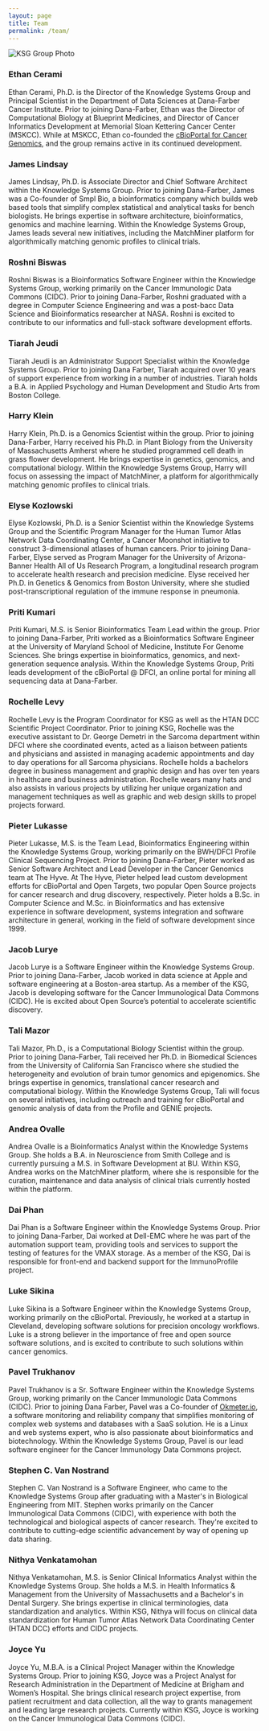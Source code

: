 ```yaml
---
layout: page
title: Team
permalink: /team/
---
```


<img src="/knowledge-systems/assets/images/zoom1.png" alt="KSG Group Photo">

### Ethan Cerami
Ethan Cerami, Ph.D. is the Director of the Knowledge Systems Group and Principal Scientist in the Department of Data Sciences at Dana-Farber Cancer Institute. Prior to joining Dana-Farber, Ethan was the Director of Computational Biology at Blueprint Medicines, and Director of Cancer Informatics Development at Memorial Sloan Kettering Cancer Center (MSKCC).  While at MSKCC, Ethan co-founded the <a href="http://cbioportal.org">cBioPortal for Cancer Genomics</a>, and the group remains active in its continued development.

### James Lindsay
James Lindsay, Ph.D. is Associate Director and Chief Software Architect within the Knowledge Systems Group.  Prior to joining Dana-Farber, James was a Co-founder of Smpl Bio, a bioinformatics company which builds web based tools that simplify complex statistical and analytical tasks for bench biologists.  He brings expertise in software architecture, bioinformatics, genomics and machine learning.  Within the Knowledge Systems Group, James leads several new initiatives, including the MatchMiner platform for algorithmically matching genomic profiles to clinical trials.

### Roshni Biswas
Roshni Biswas is a Bioinformatics Software Engineer within the Knowledge Systems Group, working primarily on the Cancer Immunologic Data Commons (CIDC).  Prior to joining Dana-Farber, Roshni graduated with a degree in Computer Science Engineering and was a post-bacc Data Science and Bioinformatics researcher at NASA.  Roshni is excited to contribute to our informatics and full-stack software development efforts.

### Tiarah Jeudi
Tiarah Jeudi is an Administrator Support Specialist within the Knowledge Systems Group. Prior to joining Dana Farber, Tiarah acquired over 10 years of support experience from working in a number of industries. Tiarah holds a B.A. in Applied Psychology and Human Development and Studio Arts from Boston College.

### Harry Klein
Harry Klein, Ph.D. is a Genomics Scientist within the group. Prior to joining Dana-Farber, Harry received his Ph.D. in Plant Biology from the University of Massachusetts Amherst where he studied programmed cell death in grass flower development. He brings expertise in genetics, genomics, and computational biology. Within the Knowledge Systems Group, Harry will focus on assessing the impact of MatchMiner, a platform for algorithmically matching genomic profiles to clinical trials. 

### Elyse Kozlowski
Elyse Kozlowski, Ph.D. is a Senior Scientist within the Knowledge Systems Group and the Scientific Program Manager for the Human Tumor Atlas Network Data Coordinating Center, a Cancer Moonshot initiative to construct 3-dimensional atlases of human cancers. Prior to joining Dana-Farber, Elyse served as Program Manager for the University of Arizona-Banner Health All of Us Research Program, a longitudinal research program to accelerate health research and precision medicine. Elyse received her Ph.D. in Genetics & Genomics from Boston University, where she studied post-transcriptional regulation of the immune response in pneumonia.

### Priti Kumari
Priti Kumari, M.S. is Senior Bioinformatics Team Lead within the group.  Prior to joining Dana-Farber, Priti worked as a Bioinformatics Software Engineer at the University of Maryland School of Medicine, Institute For Genome Sciences.  She brings expertise in bioinformatics, genomics, and next-generation sequence analysis.  Within the Knowledge Systems Group, Priti leads development of the cBioPortal @ DFCI, an online portal for mining all sequencing data at Dana-Farber.

### Rochelle Levy
Rochelle Levy is the Program Coordinator for KSG as well as the HTAN DCC Scientific Project Coordinator. Prior to joining KSG, Rochelle was the executive assistant to Dr. George Demetri in the Sarcoma department within DFCI where she coordinated events, acted as a liaison between patients and physicians and assisted in managing academic appointments and day to day operations for all Sarcoma physicians. Rochelle holds a bachelors degree in business management and graphic design and has over ten years in healthcare and business administration. Rochelle wears many hats and also assists in various projects by utilizing her unique organization and management techniques as well as graphic and web design skills to propel projects forward.

### Pieter Lukasse
Pieter Lukasse, M.S. is the Team Lead, Bioinformatics Engineering within the Knowledge Systems Group, working primarily on the BWH/DFCI Profile Clinical Sequencing Project.  Prior to joining Dana-Farber, Pieter worked as Senior Software Architect and Lead Developer in the Cancer Genomics team at The Hyve. At The Hyve, Pieter helped lead custom development efforts for cBioPortal and Open Targets, two popular Open Source projects for cancer research and drug discovery, respectively. Pieter holds a B.Sc. in Computer Science and M.Sc. in Bioinformatics and has extensive experience in software development, systems integration and software architecture in general, working in the field of software development since 1999.

### Jacob Lurye
Jacob Lurye is a Software Engineer within the Knowledge Systems Group. Prior to joining Dana-Farber, Jacob worked in data science at Apple and software engineering at a Boston-area startup. As a member of the KSG, Jacob is developing software for the Cancer Immunological Data Commons (CIDC). He is excited about Open Source’s potential to accelerate scientific discovery. 

### Tali Mazor
Tali Mazor, Ph.D., is a Computational Biology Scientist within the group. Prior to joining Dana-Farber, Tali received her Ph.D. in Biomedical Sciences from the University of California San Francisco where she studied the heterogeneity and evolution of brain tumor genomics and epigenomics. She brings expertise in genomics, translational cancer research and computational biology. Within the Knowledge Systems Group, Tali will focus on several initiatives, including outreach and training for cBioPortal and genomic analysis of data from the Profile and GENIE projects.

### Andrea Ovalle
Andrea Ovalle is a Bioinformatics Analyst within the Knowledge Systems Group.  She holds a B.A. in Neuroscience from Smith College and is currently pursuing a M.S. in Software Development at BU. Within KSG, Andrea works on the MatchMiner platform, where she is responsible for the curation, maintenance and data analysis of clinical trials currently hosted within the platform.

### Dai Phan
Dai Phan is a Software Engineer within the Knowledge Systems Group.  Prior to joining Dana-Farber, Dai worked at Dell-EMC where he was part of the automation support team, providing tools and services to support the testing of features for the VMAX storage.  As a member of the KSG, Dai is responsible for front-end and backend support for
the ImmunoProfile project.

### Luke Sikina
Luke Sikina is a Software Engineer within the Knowledge Systems Group, working primarily on the cBioPortal. Previously, he worked at a startup in Cleveland, developing software solutions for precision oncology workflows. Luke is a strong believer in the importance of free and open source software solutions, and is excited to contribute to such solutions within cancer genomics.

### Pavel Trukhanov 
Pavel Trukhanov is a Sr. Software Engineer within the Knowledge Systems Group, working primarily on the Cancer Immunologic Data Commons (CIDC).  Prior to joining Dana Farber, Pavel was a Co-founder of [Okmeter.io](http://okmeter.io), a software monitoring and reliability company that simplifies monitoring of complex web systems and databases with a SaaS solution. He is a Linux and web systems expert, who is also passionate about bioinformatics and biotechnology. Within the Knowledge Systems Group, Pavel is our lead software engineer for the Cancer Immunology Data Commons project.

### Stephen C. Van Nostrand
Stephen C. Van Nostrand is a Software Engineer, who came to the Knowledge Systems Group after graduating with a Master's in Biological Engineering from MIT. Stephen works primarily on the Cancer Immunological Data Commons (CIDC), with experience with both the technological and biological aspects of cancer research. They're excited to contribute to cutting-edge scientific advancement by way of opening up data sharing.

### Nithya Venkatamohan
Nithya Venkatamohan, M.S. is Senior Clinical Informatics Analyst within the Knowledge Systems Group. She holds a M.S. in Health Informatics & Management from the University of Massachusetts and a Bachelor's in Dental Surgery. She brings expertise in clinical terminologies, data standardization and analytics. Within KSG, Nithya will focus on clinical data standardization for Human Tumor Atlas Network Data Coordinating Center (HTAN DCC) efforts and CIDC projects.

### Joyce Yu
Joyce Yu, M.B.A. is a Clinical Project Manager within the Knowledge Systems Group. Prior to joining KSG, Joyce was a Project Analyst for Research Administration in the Department of Medicine at Brigham and Women’s Hospital. She brings clinical research project expertise, from patient recruitment and data collection, all the way to grants management and leading large research projects. Currently within KSG, Joyce is working on the Cancer Immunological Data Commons (CIDC).
